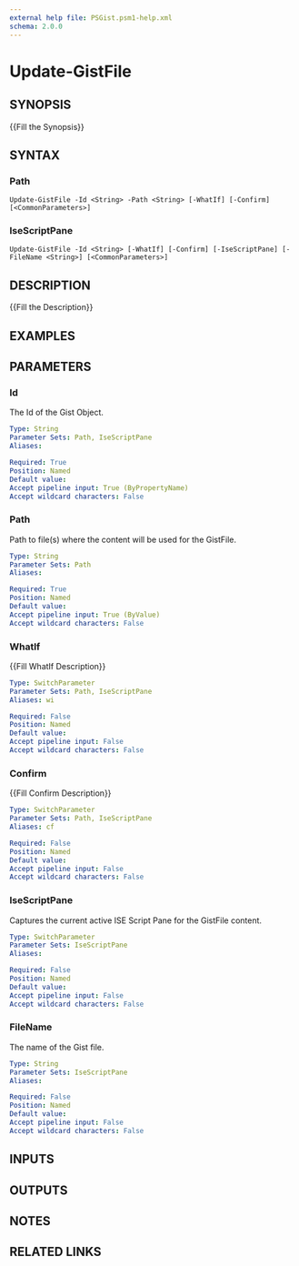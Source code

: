 ```yaml
---
external help file: PSGist.psm1-help.xml
schema: 2.0.0
---
```


# Update-GistFile
## SYNOPSIS
{{Fill the Synopsis}}

## SYNTAX

### Path
```
Update-GistFile -Id <String> -Path <String> [-WhatIf] [-Confirm] [<CommonParameters>]
```

### IseScriptPane
```
Update-GistFile -Id <String> [-WhatIf] [-Confirm] [-IseScriptPane] [-FileName <String>] [<CommonParameters>]
```

## DESCRIPTION
{{Fill the Description}}

## EXAMPLES

## PARAMETERS

### Id
The Id of the Gist Object.

```yaml
Type: String
Parameter Sets: Path, IseScriptPane
Aliases: 

Required: True
Position: Named
Default value: 
Accept pipeline input: True (ByPropertyName)
Accept wildcard characters: False
```

### Path
Path to file\(s\) where the content will be used for the GistFile.

```yaml
Type: String
Parameter Sets: Path
Aliases: 

Required: True
Position: Named
Default value: 
Accept pipeline input: True (ByValue)
Accept wildcard characters: False
```

### WhatIf
{{Fill WhatIf Description}}

```yaml
Type: SwitchParameter
Parameter Sets: Path, IseScriptPane
Aliases: wi

Required: False
Position: Named
Default value: 
Accept pipeline input: False
Accept wildcard characters: False
```

### Confirm
{{Fill Confirm Description}}

```yaml
Type: SwitchParameter
Parameter Sets: Path, IseScriptPane
Aliases: cf

Required: False
Position: Named
Default value: 
Accept pipeline input: False
Accept wildcard characters: False
```

### IseScriptPane
Captures the current active ISE Script Pane for the GistFile content.

```yaml
Type: SwitchParameter
Parameter Sets: IseScriptPane
Aliases: 

Required: False
Position: Named
Default value: 
Accept pipeline input: False
Accept wildcard characters: False
```

### FileName
The name of the Gist file.

```yaml
Type: String
Parameter Sets: IseScriptPane
Aliases: 

Required: False
Position: Named
Default value: 
Accept pipeline input: False
Accept wildcard characters: False
```

## INPUTS

## OUTPUTS

## NOTES

## RELATED LINKS


